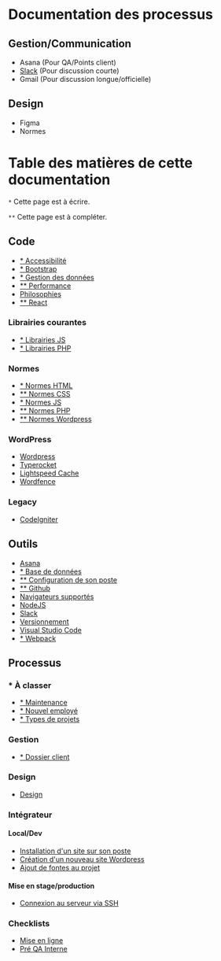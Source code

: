 # Documentation des processus

## Gestion/Communication

- Asana (Pour QA/Points client)
- [Slack](https://join.slack.com/t/pixel-circus/shared_invite/zt-hysuxx1h-QYYwyqhtkFM_o3m4ZpF1QQ) (Pour discussion courte)
- Gmail (Pour discussion longue/officielle)

## Design

- Figma
- Normes

# Table des matières de cette documentation

`*` Cette page est à écrire.

`**` Cette page est à compléter.

## Code
- [* Accessibilité](code/accessibilite)
- [* Bootstrap](code/bootstrap)
- [* Gestion des données](code/gestion-des-donnees)
- [** Performance](code/performance)
- [Philosophies](code/philosophies)
- [** React](code/react)

### Librairies courantes
- [* Librairies JS](code/librairies-js)
- [* Librairies PHP](code/librairies-php)

### Normes
- [* Normes HTML](code/normes-html)
- [** Normes CSS](code/normes-css)
- [* Normes JS](code/normes-js)
- [** Normes PHP](code/normes-php)
- [** Normes Wordpress](code/normes-wordpress)

### WordPress
- [Wordpress](code/wordpress)
- [Typerocket](code/typerocket)
- [Lightspeed Cache](code/wp-plugin-litespeed-cache)
- [Wordfence](code/wp-plugin-wordfence)

### Legacy
- [CodeIgniter](code/codeigniter)

## Outils

- [Asana](outils/asana)
- [* Base de données](outils/bases-de-donnees)
- [** Configuration de son poste](outils/configuration-ordinateur)
- [** Github](outils/github)
- [Navigateurs supportés](outils/navigateurs-supportes)
- [NodeJS](outils/nodejs)
- [Slack](outils/slack)
- [Versionnement](outils/versionnement)
- [Visual Studio Code](outils/visual-studio-code)
- [* Webpack](outils/webpack)

## Processus

### * À classer  
- [* Maintenance](processus/maintenance)
- [* Nouvel employé](processus/nouvel-employe)
- [* Types de projets](processus/projet)
### Gestion
- [* Dossier client](processus/dossier-client)
### Design
- [Design](processus/design)
### Intégrateur
#### Local/Dev
- [Installation d'un site sur son poste](processus/installation-en-local)
- [Création d'un nouveau site Wordpress](processus/creation-nouveau-site-wp.md)
- [Ajout de fontes au projet](processus/fonts)

#### Mise en stage/production
- [Connexion au serveur via SSH](processus/connection-ssh-serveur)

### Checklists
- [Mise en ligne](processus/checklist-mise-en-ligne)
- [Pré QA Interne](processus/checklist-pre-qa-interne)